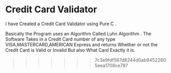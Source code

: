 # Credit Card Validator 

I have Created a Credit Card Validator using Pure C .

Basically the Program uses an Algorithm Called Luhn Algorithm .
The Software Takes in a Credit Card number of any type VISA,MASTERCARD,AMERICAN Express and
returns Whether or not the Credit Card is Valid or Invalid But also What Card Exactly it is.
>>>>>>> 7c3e9fdf567d8244d0ab94522805eea1708ce787
